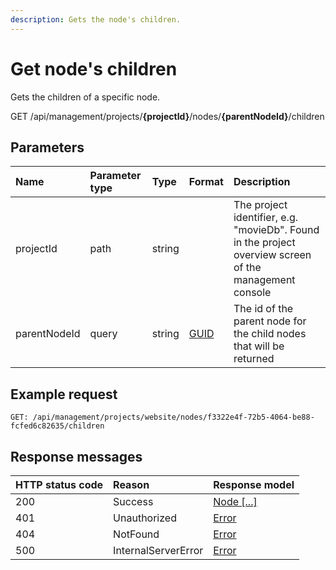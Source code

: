 ```yaml
---
description: Gets the node's children.
---
```

# Get node's children

Gets the children of a specific node.

<span class="label label--get">GET</span> /api/management/projects/**{projectId}**/nodes/**{parentNodeId}**/children

## Parameters

| Name | Parameter type | Type | Format | Description |
| :- | :- | :- | :- | :- |
| projectId | path | string |  | The project identifier, e.g. "movieDb". Found in the project overview screen of the management console |
| parentNodeId | query | string | [GUID](https://docs.microsoft.com/en-us/dotnet/api/system.guid) | The id of the parent node for the child nodes that will be returned |

## Example request

```http
GET: /api/management/projects/website/nodes/f3322e4f-72b5-4064-be88-fcfed6c82635/children
```

## Response messages

| HTTP status code | Reason              | Response model                   |
|:-----------------|:--------------------|:---------------------------------|
| 200              | Success             | [Node [...]](/model/node.md)     |
| 401              | Unauthorized        | [Error](/key-concepts/errors.md) |
| 404              | NotFound            | [Error](/key-concepts/errors.md) |
| 500              | InternalServerError | [Error](/key-concepts/errors.md) |
